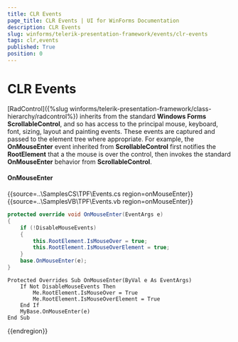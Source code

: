 ```yaml
---
title: CLR Events
page_title: CLR Events | UI for WinForms Documentation
description: CLR Events
slug: winforms/telerik-presentation-framework/events/clr-events
tags: clr,events
published: True
position: 0
---
```


# CLR Events


[RadControl]({%slug winforms/telerik-presentation-framework/class-hierarchy/radcontrol%}) inherits from the standard __Windows Forms ScrollableControl__,  and so has access to the principal mouse, keyboard, font, sizing, layout and painting events. These events are captured and passed to the element tree where appropriate. For example, the __OnMouseEnter__ event inherited from __ScrollableControl__ first notifies the __RootElement__ that a the mouse is over the control, then invokes the standard __OnMouseEnter__ behavior from __ScrollableControl__.

#### OnMouseEnter

{{source=..\SamplesCS\TPF\Events.cs region=onMouseEnter}} 
{{source=..\SamplesVB\TPF\Events.vb region=onMouseEnter}} 

````C#
protected override void OnMouseEnter(EventArgs e)
{
    if (!DisableMouseEvents)
    {
        this.RootElement.IsMouseOver = true;
        this.RootElement.IsMouseOverElement = true;
    }
    base.OnMouseEnter(e);
}

````
````VB.NET
Protected Overrides Sub OnMouseEnter(ByVal e As EventArgs)
    If Not DisableMouseEvents Then
        Me.RootElement.IsMouseOver = True
        Me.RootElement.IsMouseOverElement = True
    End If
    MyBase.OnMouseEnter(e)       
End Sub

````

{{endregion}}
